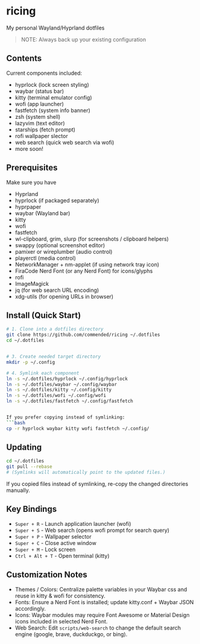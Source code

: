 # ricing

My personal Wayland/Hyprland dotfiles
> NOTE: Always back up your existing configuration

## Contents

Current components included:
- hyprlock (lock screen styling)
- waybar (status bar)
- kitty (terminal emulator config)
- wofi (app launcher)
- fastfetch (system info banner)
- zsh (system shell)
- lazyvim (text editor)
- starships (fetch prompt)
- rofi wallpaper slector
- web search (quick web search via wofi)
- more soon!


## Prerequisites
Make sure you have
- Hyprland
- hyprlock (if packaged separately)
- hyprpaper
- waybar (Wayland bar)
- kitty
- wofi
- fastfetch
- wl-clipboard, grim, slurp (for screenshots / clipboard helpers)
- swappy (optional screenshot editor)
- pamixer or wireplumber (audio control)
- playerctl (media control)
- NetworkManager + nm-applet (if using network tray icon)
- FiraCode Nerd Font (or any Nerd Font) for icons/glyphs
- rofi
- ImageMagick
- jq (for web search URL encoding)
- xdg-utils (for opening URLs in browser)

## Install (Quick Start)
```bash
# 1. Clone into a dotfiles directory
git clone https://github.com/commended/ricing ~/.dotfiles
cd ~/.dotfiles


# 3. Create needed target directory
mkdir -p ~/.config

# 4. Symlink each component
ln -s ~/.dotfiles/hyprlock ~/.config/hyprlock
ln -s ~/.dotfiles/waybar ~/.config/waybar
ln -s ~/.dotfiles/kitty ~/.config/kitty
ln -s ~/.dotfiles/wofi ~/.config/wofi
ln -s ~/.dotfiles/fastfetch ~/.config/fastfetch


If you prefer copying instead of symlinking:
```bash
cp -r hyprlock waybar kitty wofi fastfetch ~/.config/

```
## Updating
```bash
cd ~/.dotfiles
git pull --rebase
# (Symlinks will automatically point to the updated files.)
```
If you copied files instead of symlinking, re-copy the changed directories manually.

## Key Bindings
- `Super + R` - Launch application launcher (wofi)
- `Super + S` - Web search (opens wofi prompt for search query)
- `Super + P` - Wallpaper selector
- `Super + C` - Close active window
- `Super + M` - Lock screen
- `Ctrl + Alt + T` - Open terminal (kitty)

## Customization Notes
- Themes / Colors: Centralize palette variables in your Waybar css and reuse in kitty & wofi for consistency.
- Fonts: Ensure a Nerd Font is installed; update kitty.conf + Waybar JSON accordingly.
- Icons: Waybar modules may require Font Awesome or Material Design icons included in selected Nerd Font.
- Web Search: Edit `scripts/web-search` to change the default search engine (google, brave, duckduckgo, or bing).
